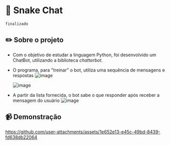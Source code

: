 # 💬 Snake Chat
`finalizado`

## ✏️ Sobre o projeto
- Com o objetivo de estudar a linguagem Python, foi desenvolvido um ChatBot, utilizando a biblioteca _chatterbot_.
- O programa, para "treinar" o bot, utiliza uma sequência de mensagens e respostas
  ![image](https://github.com/user-attachments/assets/05cd2108-bb33-40f0-84b2-2593cf74bce2)

  ![image](https://github.com/user-attachments/assets/0cdf3deb-dc6a-4f45-9186-bf033d5caf78)
  
- A partir da lista fornecida, o bot sabe o que responder após receber a mensagem do usuário
  ![image](https://github.com/user-attachments/assets/2d176566-3a31-446b-97de-394111e59d0e)

## 📹 Demonstração

https://github.com/user-attachments/assets/1e652e13-e45c-49bd-8439-fd638db22064

